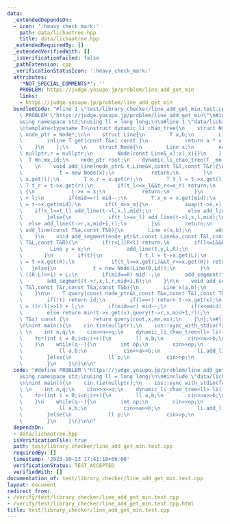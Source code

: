 ```yaml
---
data:
  _extendedDependsOn:
  - icon: ':heavy_check_mark:'
    path: data/lichaotree.hpp
    title: data/lichaotree.hpp
  _extendedRequiredBy: []
  _extendedVerifiedWith: []
  _isVerificationFailed: false
  _pathExtension: cpp
  _verificationStatusIcon: ':heavy_check_mark:'
  attributes:
    '*NOT_SPECIAL_COMMENTS*': ''
    PROBLEM: https://judge.yosupo.jp/problem/line_add_get_min
    links:
    - https://judge.yosupo.jp/problem/line_add_get_min
  bundledCode: "#line 1 \"test/library_checker/line_add_get_min.test.cpp\"\n#define\
    \ PROBLEM \"https://judge.yosupo.jp/problem/line_add_get_min\"\n#include<bits/stdc++.h>\n\
    using namespace std;\nusing ll = long long;\n\n#line 1 \"data/lichaotree.hpp\"\
    \ntemplate<typename T>\nstruct dynamic_li_chao_tree{\n    struct Node;\n    using\
    \ node_ptr = Node*;\n\n    struct Line{\n        T a,b;\n        Line(T _a,T _b):a(_a),b(_b){}\n\
    \        inline T get(const T&x) const {\n            return a * x + b;\n    \
    \    }\n    };\n    \n    struct Node{\n        Line x;\n        node_ptr l =\
    \ nullptr,r = nullptr;\n        Node(const Line&_x):x(_x){}\n    };\n    \n  \
    \  T mn,mx,id;\n    node_ptr root;\n    dynamic_li_chao_tree(T _mn,T _mx, T _id):mn(_mn),mx(_mx),id(_id),root(nullptr){}\n\
    \    \n    void add_line(node_ptr& t,Line&x,const T&l,const T&r){\n        if(!t){\n\
    \            t = new Node(x);\n            return;\n        }\n        T x_l =\
    \ x.get(l);\n        T x_r = x.get(r);\n        T t_l = t->x.get(l);\n       \
    \ T t_r = t->x.get(r);\n        if(t_l<=x_l&&t_r<=x_r) return;\n        if(x_l<=t_l&&x_r<=t_r)\
    \ {\n            t->x = x;\n            return;\n        }\n        T mid = ((r-l)>>1)\
    \ + l;\n        if(mid==r) mid--;\n        T x_m = x.get(mid);\n        T t_m\
    \ = t->x.get(mid);\n        if(t_m>x_m){\n            swap(t->x,x);\n        \
    \    if(x_l>=t_l) add_line(t->l,x,l,mid);\n            else add_line(t->r,x,mid+1,r);\n\
    \        }else{\n            if(t_l>=x_l) add_line(t->l,x,l,mid);\n          \
    \  else add_line(t->r,x,mid+1,r);\n        }\n        return;\n    }\n    void\
    \ add_line(const T&a,const T&b){\n        Line x(a,b);\n        add_line(root,x,mn,mx);\n\
    \    }\n    void add_segment(node_ptr&t,const Line&x,const T&l,const T&r,const\
    \ T&L,const T&R){\n        if(r<L||R<l) return;\n        if(l<=L&&R<=r){\n   \
    \         Line y = x;\n            add_line(t,y,L,R);\n            return;\n \
    \       }\n        if(t){\n            T t_l = t->x.get(L);\n            T t_r\
    \ = t->x.get(R);\n            if(t_l<=x.get(L)&&t_r<=x.get(R)) return;\n     \
    \   }else{\n            t = new Node(Line(0,id));\n        }\n        T mid =\
    \ ((R-L)>>1) + L;\n        if(mid==R) mid--;\n        add_segment(t->l,x,l,r,L,mid);\n\
    \        add_segment(t->r,x,l,r,mid+1,R);\n    }\n\n    void add_segment(const\
    \ T&l,const T&r,const T&a,const T&b){\n        Line x(a,b);\n        add_segment(root,x,l,r-1,mn,mx);\n\
    \    }\n\n    T query(const node_ptr&t,const T&x,const T&l,const T&r) const {\n\
    \        if(!t) return id;\n        if(l==r) return t->x.get(x);\n        T mid\
    \ = ((r-l)>>1) + l;\n        if(mid==r) mid--;\n        if(x<=mid) return min(t->x.get(x),query(t->l,x,l,mid));\n\
    \        else return min(t->x.get(x),query(t->r,x,mid+1,r));\n    }\n    T query(const\
    \ T&x) const {\n        return query(root,x,mn,mx);\n    }\n};\n#line 7 \"test/library_checker/line_add_get_min.test.cpp\"\
    \n\nint main(){\n    cin.tie(nullptr);\n    ios::sync_with_stdio(false);\n   \
    \ \n    int n,q;\n    cin>>n>>q;\n    dynamic_li_chao_tree<ll> li(-1e9,1e9,9e18);\n\
    \    for(int i = 0;i<n;i++){\n        ll a,b;\n        cin>>a>>b;\n        li.add_line(a,b);\n\
    \    }\n    while(q--){\n        int op;\n        cin>>op;\n        if(op==0){\n\
    \            ll a,b;\n            cin>>a>>b;\n            li.add_line(a,b);\n\
    \        }else{\n            ll p;\n            cin>>p;\n            cout<<li.query(p)<<endl;\n\
    \        }\n    }\n}\n\n"
  code: "#define PROBLEM \"https://judge.yosupo.jp/problem/line_add_get_min\"\n#include<bits/stdc++.h>\n\
    using namespace std;\nusing ll = long long;\n\n#include \"data/lichaotree.hpp\"\
    \n\nint main(){\n    cin.tie(nullptr);\n    ios::sync_with_stdio(false);\n   \
    \ \n    int n,q;\n    cin>>n>>q;\n    dynamic_li_chao_tree<ll> li(-1e9,1e9,9e18);\n\
    \    for(int i = 0;i<n;i++){\n        ll a,b;\n        cin>>a>>b;\n        li.add_line(a,b);\n\
    \    }\n    while(q--){\n        int op;\n        cin>>op;\n        if(op==0){\n\
    \            ll a,b;\n            cin>>a>>b;\n            li.add_line(a,b);\n\
    \        }else{\n            ll p;\n            cin>>p;\n            cout<<li.query(p)<<endl;\n\
    \        }\n    }\n}\n\n"
  dependsOn:
  - data/lichaotree.hpp
  isVerificationFile: true
  path: test/library_checker/line_add_get_min.test.cpp
  requiredBy: []
  timestamp: '2023-10-23 17:41:18+09:00'
  verificationStatus: TEST_ACCEPTED
  verifiedWith: []
documentation_of: test/library_checker/line_add_get_min.test.cpp
layout: document
redirect_from:
- /verify/test/library_checker/line_add_get_min.test.cpp
- /verify/test/library_checker/line_add_get_min.test.cpp.html
title: test/library_checker/line_add_get_min.test.cpp
---
```

